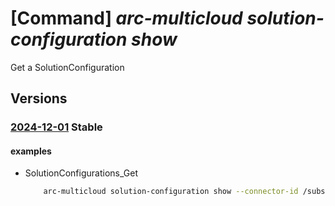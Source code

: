 # [Command] _arc-multicloud solution-configuration show_

Get a SolutionConfiguration

## Versions

### [2024-12-01](/Resources/mgmt-plane/L3tyZXNvdXJjZXVyaX0vcHJvdmlkZXJzL21pY3Jvc29mdC5oeWJyaWRjb25uZWN0aXZpdHkvc29sdXRpb25jb25maWd1cmF0aW9ucy97fQ==/2024-12-01.xml) **Stable**

<!-- mgmt-plane /{resourceuri}/providers/microsoft.hybridconnectivity/solutionconfigurations/{} 2024-12-01 -->

#### examples

- SolutionConfigurations_Get
    ```bash
        arc-multicloud solution-configuration show --connector-id /subscriptions/{}/resourceGroups/{}/providers/Microsoft.HybridConnectivity/publicCloudConnectors/{} --name mySolutionConfig
    ```
